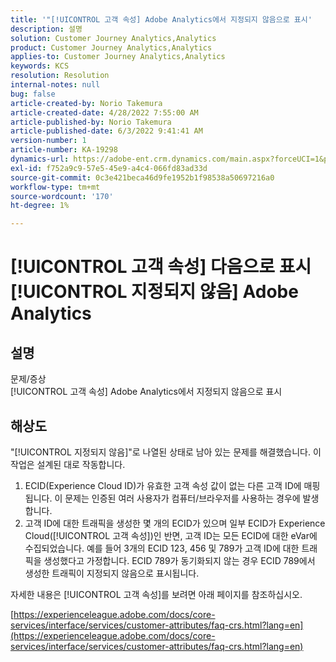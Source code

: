 ```yaml
---
title: '"[!UICONTROL 고객 속성] Adobe Analytics에서 지정되지 않음으로 표시'
description: 설명
solution: Customer Journey Analytics,Analytics
product: Customer Journey Analytics,Analytics
applies-to: Customer Journey Analytics,Analytics
keywords: KCS
resolution: Resolution
internal-notes: null
bug: false
article-created-by: Norio Takemura
article-created-date: 4/28/2022 7:55:00 AM
article-published-by: Norio Takemura
article-published-date: 6/3/2022 9:41:41 AM
version-number: 1
article-number: KA-19298
dynamics-url: https://adobe-ent.crm.dynamics.com/main.aspx?forceUCI=1&pagetype=entityrecord&etn=knowledgearticle&id=8aee8b7a-c8c6-ec11-a7b6-0022480a1af6
exl-id: f752a9c9-57e5-45e9-a4c4-066fd83ad33d
source-git-commit: 0c3e421beca46d9fe1952b1f98538a50697216a0
workflow-type: tm+mt
source-wordcount: '170'
ht-degree: 1%

---
```


# [!UICONTROL 고객 속성] 다음으로 표시 [!UICONTROL 지정되지 않음] Adobe Analytics

## 설명

문제/증상
<br>[!UICONTROL 고객 속성] Adobe Analytics에서 지정되지 않음으로 표시

## 해상도




&quot;[!UICONTROL 지정되지 않음]&quot;로 나열된 상태로 남아 있는 문제를 해결했습니다. 이 작업은 설계된 대로 작동합니다.

1. ECID(Experience Cloud ID)가 유효한 고객 속성 값이 없는 다른 고객 ID에 매핑됩니다. 이 문제는 인증된 여러 사용자가 컴퓨터/브라우저를 사용하는 경우에 발생합니다.
2. 고객 ID에 대한 트래픽을 생성한 몇 개의 ECID가 있으며 일부 ECID가 Experience Cloud([!UICONTROL 고객 속성])인 반면, 고객 ID는 모든 ECID에 대한 eVar에 수집되었습니다. 예를 들어 3개의 ECID 123, 456 및 789가 고객 ID에 대한 트래픽을 생성했다고 가정합니다. ECID 789가 동기화되지 않는 경우 ECID 789에서 생성한 트래픽이 지정되지 않음으로 표시됩니다.




자세한 내용은 [!UICONTROL 고객 속성]를 보려면 아래 페이지를 참조하십시오.

[https://experienceleague.adobe.com/docs/core-services/interface/services/customer-attributes/faq-crs.html?lang=en](https://experienceleague.adobe.com/docs/core-services/interface/services/customer-attributes/faq-crs.html?lang=en)
